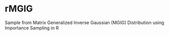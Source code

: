 # rMGIG
Sample from Matrix Generalized Inverse Gaussian (MGIG) Distribution using Importance Sampling in R
